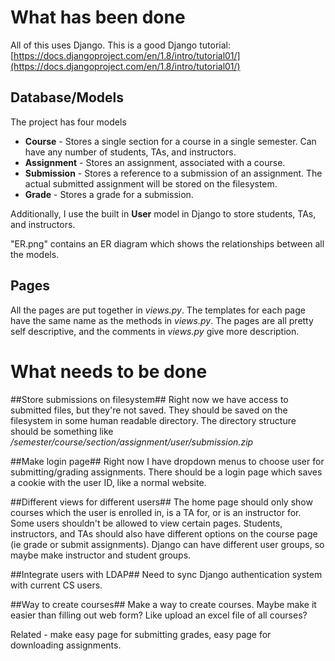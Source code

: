 # What has been done #
All of this uses Django. This is a good Django tutorial: [https://docs.djangoproject.com/en/1.8/intro/tutorial01/](https://docs.djangoproject.com/en/1.8/intro/tutorial01/)

## Database/Models ##
The project has four models

* **Course** - Stores a single section for a course in a single semester. Can have any number of students, TAs, and instructors.
* **Assignment** - Stores an assignment, associated with a course.
* **Submission** - Stores a reference to a submission of an assignment. The actual submitted assignment will be stored on the filesystem.
* **Grade** - Stores a grade for a submission.

Additionally, I use the built in **User** model in Django to store students, TAs, and instructors.

"ER.png" contains an ER diagram which shows the relationships between all the models.

## Pages ##
All the pages are put together in *views.py*. The templates for each page have the same name as the methods in *views.py*. The pages are all pretty self descriptive, and the comments in *views.py* give more description.

# What needs to be done #

##Store submissions on filesystem##
Right now we have access to submitted files, but they're not saved. They should be saved on the filesystem in some human readable directory. The directory structure should be something like */semester/course/section/assignment/user/submission.zip*

##Make login page##
Right now I have dropdown menus to choose user for submitting/grading assignments. There should be a login page which saves a cookie with the user ID, like a normal website.

##Different views for different users##
The home page should only show courses which the user is enrolled in, is a TA for, or is an instructor for. Some users shouldn't be allowed to view certain pages. Students, instructors, and TAs should also have different options on the course page (ie grade or submit assignments). Django can have different user groups, so maybe make instructor and student groups.

##Integrate users with LDAP##
Need to sync Django authentication system with current CS users.

##Way to create courses##
Make a way to create courses. Maybe make it easier than filling out web form? Like upload an excel file of all courses?

Related - make easy page for submitting grades, easy page for downloading assignments.
